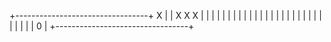 +---------------------------------+
X                                 |
|               X X X             |
|                                 |
|                                 |
|                                 |
|                                 |
|                                 |
|                                 |
|                                 |
|                                 |
|                                 |
|                                 |
|                                 |
|                                 |
|                                 |
|                    0            |
+---------------------------------+
